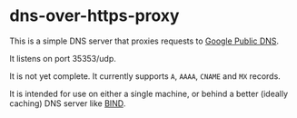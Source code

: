 # dns-over-https-proxy

This is a simple DNS server that proxies requests to [Google Public DNS](https://developers.google.com/speed/public-dns/docs/dns-over-https).

It listens on port 35353/udp.

It is not yet complete.  It currently supports `A`, `AAAA`, `CNAME` and `MX` records.

It is intended for use on either a single machine, or behind a better (ideally caching) DNS server like [BIND](https://www.isc.org/downloads/bind/).
